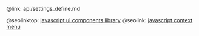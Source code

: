 @link: api/settings_define.md

@seolinktop: [javascript ui components library](https://webix.com)
@seolink: [javascript context menu](https://webix.com/widget/contextmenu/)